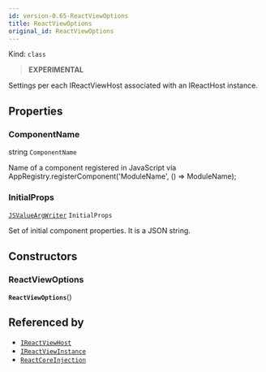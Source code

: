 ```yaml
---
id: version-0.65-ReactViewOptions
title: ReactViewOptions
original_id: ReactViewOptions
---
```


Kind: `class`



> **EXPERIMENTAL**

Settings per each IReactViewHost associated with an IReactHost instance.

## Properties
### ComponentName
 string `ComponentName`

Name of a component registered in JavaScript via AppRegistry.registerComponent('ModuleName', () => ModuleName);

### InitialProps
 [`JSValueArgWriter`](JSValueArgWriter) `InitialProps`

Set of initial component properties. It is a JSON string.


## Constructors
### ReactViewOptions
 **`ReactViewOptions`**()







## Referenced by
- [`IReactViewHost`](IReactViewHost)
- [`IReactViewInstance`](IReactViewInstance)
- [`ReactCoreInjection`](ReactCoreInjection)
